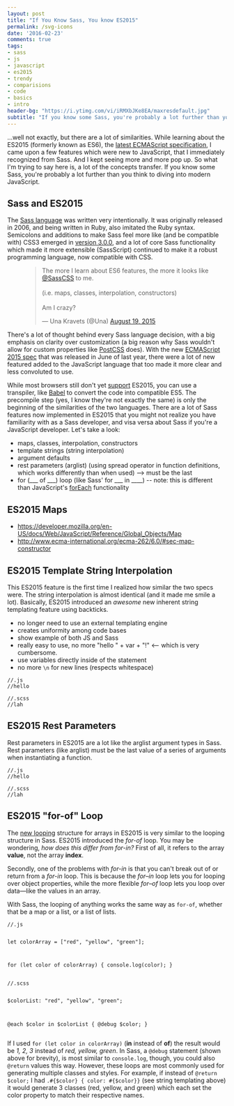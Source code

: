 ```yaml
---
layout: post
title: "If You Know Sass, You know ES2015"
permalink: /svg-icons
date: '2016-02-23'
comments: true
tags:
- sass
- js
- javascript
- es2015
- trendy
- comparisions
- code
- basics
- intro
header-bg: "https://i.ytimg.com/vi/iRMXbJKe8EA/maxresdefault.jpg"
subtitle: "If you know some Sass, you're probably a lot further than you think to understanding and diving into the world of modern JavaScript. This post showcases some of the similarities."
---
```


...well not exactly, but there are a lot of similarities. While learning about the ES2015 (formerly known as ES6), the [latest ECMAScript specification](http://www.ecma-international.org/ecma-262/6.0/), I came upon a few features which were new to JavaScript, that I immediately recognized from Sass. And I kept seeing more and more pop up. So what I'm trying to say here is, a lot of the concepts transfer. If you know some Sass, you're probably a lot further than you think to diving into modern JavaScript.

## Sass and ES2015

The [Sass language](http://sass-lang.com) was written very intentionally. It was originally released in 2006, and being written in Ruby, also imitated the Ruby syntax. Semicolons and additions to make Sass feel more like (and be compatible with) CSS3 emerged in [version 3.0.0](http://sass-lang.com/documentation/file.SASS_CHANGELOG.html#scss_sassy_css), and a lot of core Sass functionality which made it more extensible (SassScript) continued to make it a robust programming language, now compatible with CSS.



<figure class="left">
  <blockquote class="twitter-tweet" data-lang="en"><p lang="en" dir="ltr">The more I learn about ES6 features, the more it looks like <a href="https://twitter.com/SassCSS">@SassCSS</a> to me.<br><br>(i.e. maps, classes, interpolation, constructors)<br><br>Am I crazy?</p>&mdash; Una Kravets (@Una) <a href="https://twitter.com/Una/status/634051950552571905">August 19, 2015</a></blockquote>
  <script async src="//platform.twitter.com/widgets.js" charset="utf-8"></script>
</figure>

There's a lot of thought behind every Sass language decision, with a big emphasis on clarity over customization (a big reason why Sass wouldn't allow for custom properties like [PostCSS](http://postcss.org/) does). With the new [ECMAScript 2015 spec](http://www.ecma-international.org/ecma-262/6.0/) that was released in June of last year, there were a lot of new featured added to the JavaScript language that too made it more clear and less convoluted to use.

While most browsers still don't yet [support](https://kangax.github.io/compat-table/es6/) ES2015, you can use a transpiler, like [Babel](https://babeljs.io/) to convert the code into compatible ES5. The precompile step (yes, I know they're not exactly the same) is only the beginning of the similarities of the two languages. There are a lot of Sass features now implemented in ES2015 that you might not realize you have familiarity with as a Sass developer, and visa versa about Sass if you're a JavaScript developer. Let's take a look:

- maps, classes, interpolation, constructors
- template strings (string interpolation)
- argument defaults
- rest parameters (arglist) (using spread operator in function definitions, which works differently than when used)
  --> must be the last
- for (___ of ___) loop (like Sass' for ___ in ____) -- note: this is different than JavaScript's [forEach](https://developer.mozilla.org/en-US/docs/Web/JavaScript/Reference/Global_Objects/Array/forEach) functionality

## ES2015 Maps

- https://developer.mozilla.org/en-US/docs/Web/JavaScript/Reference/Global_Objects/Map
- http://www.ecma-international.org/ecma-262/6.0/#sec-map-constructor

## ES2015 Template String Interpolation

This ES2015 feature is the first time I realized how similar the two specs were. The string interpolation is almost identical (and it made me smile a lot). Basically, ES2015 introduced an *awesome* new inherent string templating feature using backticks.

- no longer need to use an external templating engine
- creates uniformity among code bases
- show example of both JS and Sass
- really easy to use, no more "hello " + var + "!" <-- which is very cumbersome.
- use variables directly inside of the statement
- no more `\n` for new lines (respects whitespace)

<div class="half--left highlight">
<pre>
<code class="language-js hljs">//.js
//hello
</code></pre>
</div>

<div class="half--right highlight">
<pre><code class="language-scss hljs ">//.scss
//lah
</code></pre>
</div>

## ES2015 Rest Parameters

Rest parameters in ES2015 are a lot like the arglist argument types in Sass. Rest parameters (like arglist) must be the last value of a series of arguments when instantiating a function.

<div class="half--left highlight">
<pre>
<code class="language-js hljs">//.js
//hello
</code></pre>
</div>

<div class="half--right highlight">
<pre><code class="language-scss hljs ">//.scss
//lah
</code></pre>
</div>

## ES2015 "for-of" Loop

The [new looping](https://hacks.mozilla.org/2015/04/es6-in-depth-iterators-and-the-for-of-loop/) structure for arrays in ES2015 is very similar to the looping structure in Sass. ES2015 introduced the *for-of* loop. You may be wondering, *how does this differ from for-in?* First of all, it refers to the array **value**, not the array **index**.

Secondly, one of the problems with *for-in* is that you can't break out of or return from a *for-in* loop. This is because the *for–in* loop lets you for looping over object properties, while the more flexible *for–of* loop lets you loop over data—like the values in an array.

With Sass, the looping of anything works the same way as `for-of`, whether that be a map or a list, or a list of lists.

<div class="half--left highlight">
<pre>
<code class="language-js hljs">//.js

let colorArray = ["red", "yellow", "green"];

for (let color of colorArray) {
  console.log(color);
}
</code></pre>
</div>

<div class="half--right highlight">
<pre><code class="language-scss hljs ">//.scss

$colorList: "red", "yellow", "green";

@each $color in $colorList {
  @debug $color;
}
</code></pre>
</div>

<div class="clearfix"></div>

If I used `for (let color in colorArray)` (**in** instead of **of**) the result would be *1, 2, 3* instead of *red, yellow, green*. In Sass, a `@debug` statement (shown above for brevity), is most similar to `console.log`, though, you could also `@return` values this way. However, these loops are most commonly used for generating multiple classes and styles. For example, if instead of `@return $color;` I had `.#{$color} { color: #{$color}}` (see string templating above) it would generate 3 classes (red, yellow, and green) which each set the color property to match their respective names.